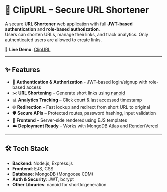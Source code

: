# 🔗 ClipURL – Secure URL Shortener

A secure **URL Shortener** web application with full **JWT-based authentication** and **role-based authorization**.  
Users can shorten URLs, manage their links, and track analytics. Only authenticated users are allowed to create links.  

🚀 **Live Demo**: [ClipURL](https://clip-url-kappa.vercel.app/)  

---

## ✨ Features

- 🔐 **Authentication & Authorization** – JWT-based login/signup with role-based access
- ✂️ **URL Shortening** – Generate short links using [nanoid](https://github.com/ai/nanoid)
- 📊 **Analytics Tracking** – Click count & last accessed timestamp
- 🌐 **Redirection** – Fast lookup and redirect from short URL to original
- 🛡 **Secure APIs** – Protected routes, password hashing, input validation
- 🎨 **Frontend** – Server-side rendered using EJS templates
- ☁️ **Deployment Ready** – Works with MongoDB Atlas and Render/Vercel

---

## 🛠 Tech Stack

- **Backend**: Node.js, Express.js  
- **Frontend**: EJS, CSS  
- **Database**: MongoDB (Mongoose ODM)  
- **Auth & Security**: JWT, bcrypt  
- **Other Libraries**: nanoid for shortId generation  
 
